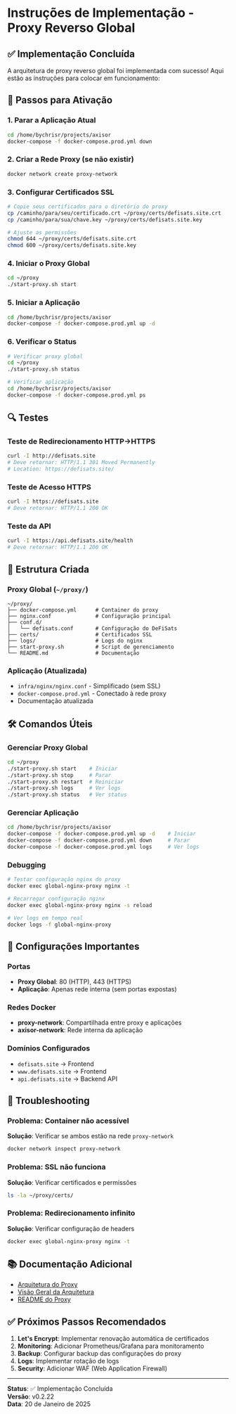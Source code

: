 # Instruções de Implementação - Proxy Reverso Global

## ✅ Implementação Concluída

A arquitetura de proxy reverso global foi implementada com sucesso! Aqui estão as instruções para colocar em funcionamento:

## 🚀 Passos para Ativação

### 1. Parar a Aplicação Atual
```bash
cd /home/bychrisr/projects/axisor
docker-compose -f docker-compose.prod.yml down
```

### 2. Criar a Rede Proxy (se não existir)
```bash
docker network create proxy-network
```

### 3. Configurar Certificados SSL
```bash
# Copie seus certificados para o diretório do proxy
cp /caminho/para/seu/certificado.crt ~/proxy/certs/defisats.site.crt
cp /caminho/para/sua/chave.key ~/proxy/certs/defisats.site.key

# Ajuste as permissões
chmod 644 ~/proxy/certs/defisats.site.crt
chmod 600 ~/proxy/certs/defisats.site.key
```

### 4. Iniciar o Proxy Global
```bash
cd ~/proxy
./start-proxy.sh start
```

### 5. Iniciar a Aplicação
```bash
cd /home/bychrisr/projects/axisor
docker-compose -f docker-compose.prod.yml up -d
```

### 6. Verificar o Status
```bash
# Verificar proxy global
cd ~/proxy
./start-proxy.sh status

# Verificar aplicação
cd /home/bychrisr/projects/axisor
docker-compose -f docker-compose.prod.yml ps
```

## 🔍 Testes

### Teste de Redirecionamento HTTP→HTTPS
```bash
curl -I http://defisats.site
# Deve retornar: HTTP/1.1 301 Moved Permanently
# Location: https://defisats.site/
```

### Teste de Acesso HTTPS
```bash
curl -I https://defisats.site
# Deve retornar: HTTP/1.1 200 OK
```

### Teste da API
```bash
curl -I https://api.defisats.site/health
# Deve retornar: HTTP/1.1 200 OK
```

## 📁 Estrutura Criada

### Proxy Global (`~/proxy/`)
```
~/proxy/
├── docker-compose.yml      # Container do proxy
├── nginx.conf              # Configuração principal
├── conf.d/
│   └── defisats.conf       # Configuração do DeFiSats
├── certs/                  # Certificados SSL
├── logs/                   # Logs do nginx
├── start-proxy.sh          # Script de gerenciamento
└── README.md               # Documentação
```

### Aplicação (Atualizada)
- `infra/nginx/nginx.conf` - Simplificado (sem SSL)
- `docker-compose.prod.yml` - Conectado à rede proxy
- Documentação atualizada

## 🛠️ Comandos Úteis

### Gerenciar Proxy Global
```bash
cd ~/proxy
./start-proxy.sh start    # Iniciar
./start-proxy.sh stop     # Parar
./start-proxy.sh restart  # Reiniciar
./start-proxy.sh logs     # Ver logs
./start-proxy.sh status   # Ver status
```

### Gerenciar Aplicação
```bash
cd /home/bychrisr/projects/axisor
docker-compose -f docker-compose.prod.yml up -d    # Iniciar
docker-compose -f docker-compose.prod.yml down     # Parar
docker-compose -f docker-compose.prod.yml logs     # Ver logs
```

### Debugging
```bash
# Testar configuração nginx do proxy
docker exec global-nginx-proxy nginx -t

# Recarregar configuração nginx
docker exec global-nginx-proxy nginx -s reload

# Ver logs em tempo real
docker logs -f global-nginx-proxy
```

## 🔧 Configurações Importantes

### Portas
- **Proxy Global**: 80 (HTTP), 443 (HTTPS)
- **Aplicação**: Apenas rede interna (sem portas expostas)

### Redes Docker
- **proxy-network**: Compartilhada entre proxy e aplicações
- **axisor-network**: Rede interna da aplicação

### Domínios Configurados
- `defisats.site` → Frontend
- `www.defisats.site` → Frontend  
- `api.defisats.site` → Backend API

## 🚨 Troubleshooting

### Problema: Container não acessível
**Solução**: Verificar se ambos estão na rede `proxy-network`
```bash
docker network inspect proxy-network
```

### Problema: SSL não funciona
**Solução**: Verificar certificados e permissões
```bash
ls -la ~/proxy/certs/
```

### Problema: Redirecionamento infinito
**Solução**: Verificar configuração de headers
```bash
docker exec global-nginx-proxy nginx -t
```

## 📚 Documentação Adicional

- [Arquitetura do Proxy](../architecture/overview.md)
- [Visão Geral da Arquitetura](../architecture/overview.md)
- [README do Proxy](../architecture/overview.md)

## ✅ Próximos Passos Recomendados

1. **Let's Encrypt**: Implementar renovação automática de certificados
2. **Monitoring**: Adicionar Prometheus/Grafana para monitoramento
3. **Backup**: Configurar backup das configurações do proxy
4. **Logs**: Implementar rotação de logs
5. **Security**: Adicionar WAF (Web Application Firewall)

---

**Status**: ✅ Implementação Concluída  
**Versão**: v0.2.22  
**Data**: 20 de Janeiro de 2025
